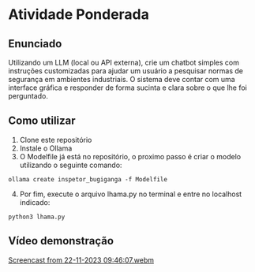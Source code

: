 # Atividade Ponderada 

## Enunciado
Utilizando um LLM (local ou API externa), crie um chatbot simples com instruções customizadas para ajudar um usuário a pesquisar normas de segurança em ambientes industriais. O sistema deve contar com uma interface gráfica e responder de forma sucinta e clara sobre o que lhe foi perguntado.

## Como utilizar

1) Clone este repositório
2) Instale o Ollama
3) O Modelfile já está no repositório, o proximo passo é criar o modelo utilizando o seguinte comando:
```
ollama create inspetor_bugiganga -f Modelfile
```
4) Por fim, execute o arquivo lhama.py no terminal e entre no localhost indicado:
```
python3 lhama.py
```

## Vídeo demonstração
[Screencast from 22-11-2023 09:46:07.webm](https://github.com/Bianca-Cassemiro/llm/assets/99203402/b335a5a1-db65-4aa4-9b8c-68049a82ab47)

